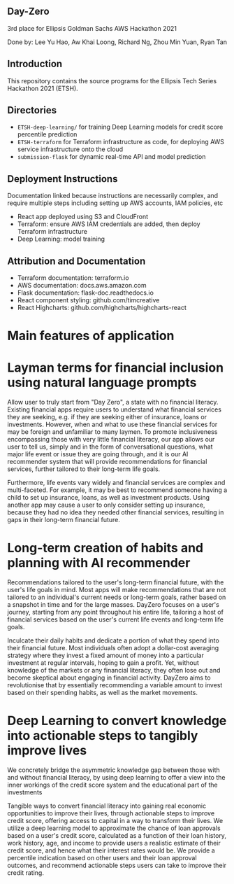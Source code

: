 
## Day-Zero

3rd place for Ellipsis Goldman Sachs AWS Hackathon 2021

Done by: Lee Yu Hao, Aw Khai Loong, Richard Ng, Zhou Min Yuan, Ryan Tan
## Introduction
This repository contains the source programs for the Ellipsis Tech Series Hackathon 2021 (ETSH).

## Directories
- `ETSH-deep-learning/` for training Deep Learning models for credit score percentile prediction
- `ETSH-terraform` for Terraform infrastructure as code, for deploying AWS service infrastructure onto the cloud
- `submission-flask` for dynamic real-time API and model prediction

## Deployment Instructions
Documentation linked because instructions are necessarily complex, and require multiple steps including setting up AWS accounts, IAM policies, etc 
- React app deployed using S3 and CloudFront
- Terraform: ensure AWS IAM credentials are added, then deploy Terraform infrastructure
- Deep Learning: model training


## Attribution and Documentation
- Terraform documentation: terraform.io
- AWS documentation: docs.aws.amazon.com
- Flask documentation: flask-doc.readthedocs.io
- React component styling: github.com/timcreative
- React Highcharts: github.com/highcharts/highcharts-react

# Main features of application

# Layman terms for financial inclusion using natural language prompts
Allow user to truly start from "Day Zero", a state with no financial literacy. Existing financial apps require users to understand what financial services they are seeking, e.g. if they are seeking either of insurance, loans or investments. However, when and what to use these financial services for may be foreign and unfamiliar to many laymen. To promote inclusiveness encompassing those with very little financial literacy, our app allows our user to tell us, simply and in the form of conversational questions, what major life event or issue they are going through, and it is our AI recommender system that will provide recommendations for financial services, further tailored to their long-term life goals. 

Furthermore, life events vary widely and financial services are complex and multi-faceted. For example, it may be best to recommend someone having a child to set up insurance, loans, as well as investment products. Using another app may cause a user to only consider setting up insurance, because they had no idea they needed other financial services, resulting in gaps in their long-term financial future.


# Long-term creation of habits and planning with AI recommender
Recommendations tailored to the user's long-term financial future, with the user's life goals in mind. Most apps will make recommendations that are not tailored to an individual's current needs or long-term goals, rather based on a snapshot in time and for the large masses. DayZero focuses on a user's journey, starting from any point throughout his entire life, tailoring a host of financial services based on the user's current life events and long-term life goals.

Inculcate their daily habits and dedicate a portion of what they spend into their financial future. Most individuals often adopt a dollar-cost averaging strategy where they invest a fixed amount of money into a particular investment at regular intervals, hoping to gain a profit. Yet, without knowledge of the markets or any financial literacy, they often lose out and become skeptical about engaging in financial activity. DayZero aims to revolutionise that by essentially recommending a variable amount to invest based on their spending habits, as well as the market movements. 

# Deep Learning to convert knowledge into actionable steps to tangibly improve lives
We concretely bridge the asymmetric knowledge gap between those with and without financial literacy, by using deep learning to offer a view into the inner workings of the credit score system and the educational part of the investments 

Tangible ways to convert financial literacy into gaining real economic opportunities to improve their lives, through actionable steps to improve credit score, offering access to capital in a way to transform their lives. We utilize a deep learning model to approximate the chance of loan approvals based on a user's credit score, calculated as a function of their loan history, work history, age, and income to provide users a realistic estimate of their credit score, and hence what their interest rates would be. We provide a percentile indication based on other users and their loan approval outcomes, and recommend actionable steps users can take to improve their credit rating.

